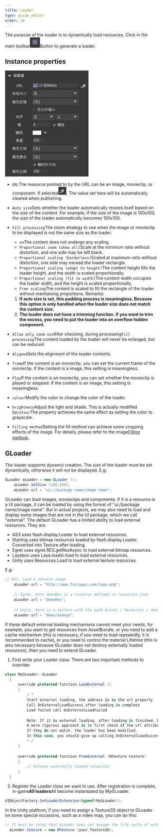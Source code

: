 ```yaml
---
title: Loader
type: guide_editor
order: 14
---
```


The purpose of the loader is to dynamically load resources. Click in the main toolbar![](../../images/sidetb_07.png)Button to generate a loader.

## Instance properties

![](../../images/QQ20191211-163313.png)

- `URL`The resource pointed to by the URL can be an image, movieclip, or component. If selected![](../../images/QQ20191211-163332.png), The value set here will be automatically cleared when publishing.

- `Auto size`Sets whether the loader automatically resizes itself based on the size of the content. For example, if the size of the image is 100x100, the size of the loader automatically becomes 100x100.

- `Fill processing`The zoom strategy to use when the image or movieclip to be displayed is not the same size as the loader.
   - `no`The content does not undergo any scaling.
   - `Proportional zoom (show all)`Scale at the minimum ratio without distortion, and one side may be left blank.
   - `Proportional scaling (borderless)`Scaled at maximum ratio without distortion, one side may exceed the loader rectangle.
   - `Proportional scaling (adapt to height)`The content height fills the loader height, and the width is scaled proportionally.
   - `Proportional scaling (fit to width)`The content width occupies the loader width, and the height is scaled proportionally.
   - `Free scaling`The content is scaled to fill the rectangle of the loader without maintaining proportions.
   Remarks:
   1. **If auto size is set, this padding process is meaningless. Because this option is only handled when the loader size does not match the content size.**
   2. **The loader does not have a trimming function. If you want to trim the excess, you need to put the loader into an overflow hidden component.**


- `Allow only zoom out`After checking, during processing`Fill processing`The content loaded by the loader will never be enlarged, but can be reduced.

- `Aligned`Sets the alignment of the loader contents.

- `frame`If the content is an movieclip, you can set the current frame of the movieclip. If the content is a image, this setting is meaningless.

- `Play`If the content is an movieclip, you can set whether the movieclip is played or stopped. If the content is an image, this setting is meaningless.

- `colour`Modify the color to change the color of the loader.

- `brightness`Adjust the light and shade. This is actually modified by`colour`The property achieves the same effect as setting the color to grayscale.

- `Filling method`Setting the fill method can achieve some cropping effects of the image. For details, please refer to the image[Filling method](image.html#实例属性)。

## GLoader

The loader supports dynamic creation. The size of the loader must be set dynamically, otherwise it will not be displayed. E.g:

```csharp
GLoader aLoader = new GLoader ();
    aLoader.SetSize (100,100);
    aLoader.url = "ui://package name/image name";
```

GLoader can load images, movieclips and components. If it is a resource in a UI package, it can be loaded by using the format of "ui://package name/image name". But in actual projects, we may also need to load and display some images that are not in the UI package, which we call "external". The default GLoader has a limited ability to load external resources. They are:

- AS3 uses flash.display.Loader to load external resources.
- Starling uses bitmap resources loaded by flash.display.Loader. Converted into Texture after loading.
- Egret uses egret.RES.getResAsync to load external bitmap resources.
- Layabox uses Laya.loader.load to load external resources.
- Unity uses Resources.Load to load external texture resources.

E.g:

```csharp
// AS3, load a network image
    aLoader.url = "http://www.fairygui.com/logo.png";

    // Egret, here demoRes is a resource defined in resources.json
    aLoader.url = "demoRes";

    // Unity, here is a texture with the path Assets / Resources / demo / aimage
    aLoader.url = "demo/aimage";
```

If these default external loading mechanisms cannot meet your needs, for example, you want to get resources from AssetBundle, or you need to add a cache mechanism (this is necessary, if you need to load repeatedly, it is recommended to cache), or you need to control the material Lifetime (this is also necessary because GLoader does not destroy externally loaded resources), then you need to extend GLoader.

1. First write your Loader class. There are two important methods to override:

```csharp
class MyGLoader: GLoader
  {
      override protected function LoadExternal ()
      {
          / *
          Start external loading, the address is in the url property
          Call OnExternalLoadSuccess after loading is complete
          Load failed call OnExternalLoadFailed

          Note: If it is external loading, after loading is finished, before calling OnExternalLoadSuccess or OnExternalLoadFailed,
          A more rigorous approach is to first check if the url attribute does not match the loaded content.
          If they do not match, the loader has been modified.
          In this case, you should give up calling OnExternalLoadSuccess or OnExternalLoadFailed.
          * /
      }

      override protected function FreeExternal (NTexture texture)
      {
          // Release externally loaded resources
      }
  }
```

2. Register the Loader class we want to use. After registration is complete, in-game**All loaders**All become instantiated by MyGLoader.

```csharp
UIObjectFactory.SetLoaderExtension(typeof(MyGLoader));
```

In the Unity platform, if you need to assign a Texture2D object to GLoader on some special occasions, such as a video map, you can do this:

```csharp
// It must be noted that GLoader does not manage the life cycle of external objects and will not actively destroy your_Texture2D
  aLoader.texture = new NTexture (your_Texture2D);
```
